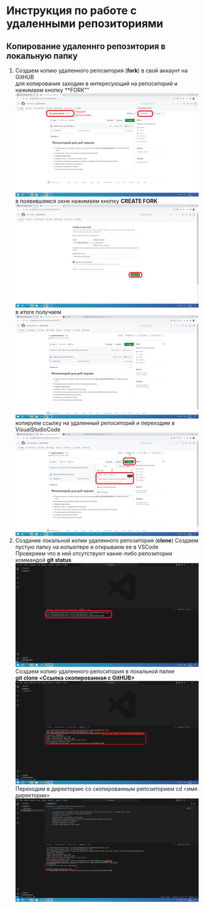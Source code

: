 # Инструкция по работе с удаленными репозиториями

## Копирование удаленнго репозитория в локальную папку
1. Создаем копию удаленного репозитория (**fork**) в свой аккаунт на GitHUB\
для копирования заходим в интересующий на репоситорий и нажимаем кнопку **FORK""\
!["RepositForCopy"](RepositForCopy.png)
в появившемся окне нажимаем кнопку **CREATE FORK**\
!["ForkReposit"](ForkReposit.png)
в итоге получаем\
![forkResult](ForkResult.png)
копируем ссылку на удаленный репоситорий и переходим в VisualStudioCode
![copyRefDeposit](CopyRefDeposit.png)
2. Создание локальной копии удаленного репозитория (**clone**)
Создаем пустую папку на копьютере и открываем ее в VSCode\
Проверяем что в ней отсутствуют какие-либо репозитории коммандой **git status**\
![Alt text](EmptyDir.png)
Создаем копию удаленного репоситория в локальной папке\
**git clone <Сcылка cкопированная с GitHUB>**
![CloneReposit](CloneReposit.png)
Переходим в директорию со скопированным репозиторием
cd <имя директории>
![ChangeDir](ChangeDir.png)
